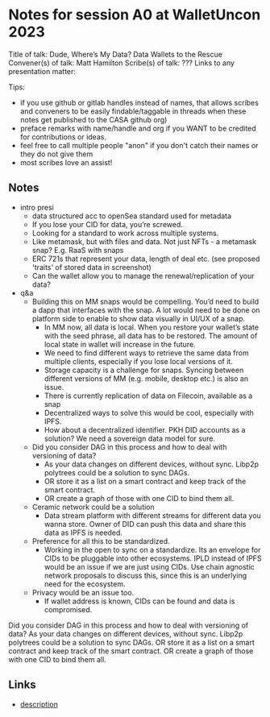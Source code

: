 # Notes for session A0 at WalletUncon 2023

Title of talk: Dude, Where’s My Data? Data Wallets to the Rescue
Convener(s) of talk: Matt Hamilton
Scribe(s) of talk: ???
Links to any presentation matter: 

Tips:
- if you use github or gitlab handles instead of names, that allows scribes and conveners to be easily findable/taggable in threads when these notes get published to the CASA github org)
- preface remarks with name/handle and org if you WANT to be credited for contributions or ideas. 
- feel free to call multiple people "anon" if you don't catch their names or they do not give them
- most scribes love an assist!

## Notes

- intro presi
    - data structured acc to openSea standard used for metadata
    - If you lose your CID for data, you’re screwed. 
    - Looking for a standard to work across multiple systems. 
    - Like metamask, but with files and data. Not just NFTs - a metamask snap? E.g. RaaS with snaps
    - ERC 721s that represent your data, length of deal etc. (see proposed 'traits' of stored data in screenshot) 
    - Can the wallet allow you to manage the renewal/replication of your data?
- q&a
    - Building this on MM snaps would be compelling. You’d need to build a dapp that interfaces with the snap. A lot would need to be done on platform side to enable to show data visually in UI/UX of a snap.
        - In MM now, all data is local. When you restore your wallet’s state with the seed phrase, all data has to be restored. The amount of local state in wallet will increase in the future. 
        - We need to find different ways to retrieve the same data from multiple clients, especially if you lose local versions of it. 
        - Storage capacity is a challenge for snaps. Syncing between different versions of MM (e.g. mobile, desktop etc.) is also an issue. 
        - There is currently replication of data on Filecoin, available as a snap
        - Decentralized ways to solve this would be cool, especially with IPFS. 
        - How about a decentralized identifier. PKH DID accounts as a solution? We need a sovereign data model for sure.
    - Did you consider DAG in this process and how to deal with versioning of data?
        - As your data changes on different devices, without sync. Libp2p polytrees could be a solution to sync DAGs.
        - OR store it as a list on a smart contract and keep track of the smart contract. 
        - OR create a graph of those with one CID to bind them all. 
    - Ceramic network could be a solution 
        - Data stream platform with different streams for different data you wanna store. Owner of DID can push this data and share this data as IPFS is needed. 
    - Preference for all this to be standardized. 
        - Working in the open to sync on a standardize. Its an envelope for CIDs to be pluggable into other ecosystems. IPLD instead of IPFS would be an issue if we are just using CIDs. Use chain agnostic network proposals to discuss this, since this is an underlying need for the ecosystem.
    - Privacy would be an issue too. 
        - If wallet address is known, CIDs can be found and data is compromised. 
 

Did you consider DAG in this process and how to deal with versioning of data?
As your data changes on different devices, without sync. Libp2p polytrees could be a solution to sync DAGs.
OR store it as a list on a smart contract and keep track of the smart contract. 
OR create a graph of those with one CID to bind them all. 


## Links

- [description](https://example.com)